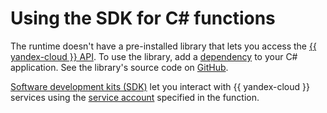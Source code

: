 # Using the SDK for C# functions

The runtime doesn't have a pre-installed library that lets you access the [{{ yandex-cloud }} API](../../../api-design-guide/). To use the library, add a [dependency](dependencies.md) to your C# application. See the library's source code on [GitHub](https://github.com/yandex-cloud/dotnet-sdk).

[Software development kits (SDK)](https://en.wikipedia.org/wiki/Software_development_kit) let you interact with {{ yandex-cloud }} services using the [service account](../../operations/function-sa.md) specified in the function.

